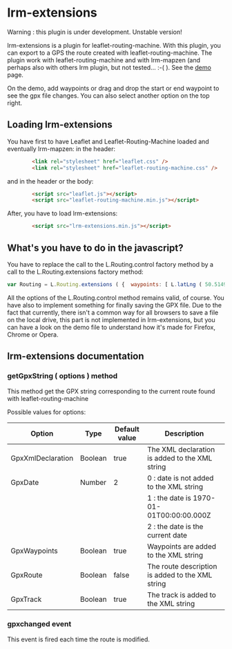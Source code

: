 # lrm-extensions

Warning : this plugin is under development. Unstable version!

lrm-extensions is a plugin for leaflet-routing-machine. With this plugin, you can export to a GPS the route created with leaflet-routing-machine.
The plugin work with leaflet-routing-machine and with lrm-mapzen (and perhaps also with others lrm plugin, but not tested... :-( ).
See the [demo](http://wwwouaiebe.github.io/lrm-extensions/) page.

On the demo, add waypoints or drag and drop the start or end waypoint to see the gpx file changes.
You can also select another option on the top right.

## Loading lrm-extensions

You have first to have Leaflet and Leaflet-Routing-Machine loaded and eventually lrm-mapzen:
in the header:

```HTML
		<link rel="stylesheet" href="leaflet.css" />
		<link rel="stylesheet" href="leaflet-routing-machine.css" />
```

and in the header or the body:

```HTML
		<script src="leaflet.js"></script>
		<script src="leaflet-routing-machine.min.js"></script>
```

After, you have to load lrm-extensions:
```HTML
		<script src="lrm-extensions.min.js"></script>
```

## What's you have to do in the javascript?

You have to replace the call to the L.Routing.control factory method by a call to the L.Routing.extensions factory method:

```JavaScript
var Routing = L.Routing.extensions ( { 	waypoints: [ L.latLng ( 50.51490,5.47101 ), L.latLng ( 50.50891,5.49330 ) ] /*,and eventually others lrm options */	} ).addTo( Map );
```

All the options of the L.Routing.control method remains valid, of course. 
You have also to implement something for finally saving the GPX file. Due to the fact that currently, there isn't a common way for all browsers to save 
a file on the local drive, this part is not implemented in lrm-extensions, but you can have a look on the demo file to understand how it's made for Firefox, 
Chrome or Opera.

## lrm-extensions documentation

### getGpxString ( options ) method

This method get the GPX string corresponding to the current route found with leaflet-routing-machine

Possible values for options:

| Option            | Type    | Default value | Description                                       |
| ----------------- | ------- | ------------- | ------------------------------------------------- |
| GpxXmlDeclaration | Boolean | true          | The XML declaration is added to the XML string    |
| GpxDate           | Number  | 2             | 0 : date is not added to the XML string           |
|                   |         |               | 1 : the date is 1970-01-01T00:00:00.000Z          |
|                   |         |               | 2 : the date is the current date                  |
| GpxWaypoints      | Boolean | true          |  Waypoints are added to the XML string            |
| GpxRoute          | Boolean | false         |  The route description is added to the XML string |
| GpxTrack          | Boolean | true          |  The track is added to the XML string             |

### gpxchanged event

This event is fired each time the route is modified.